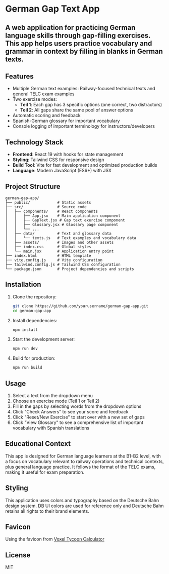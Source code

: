 # German Gap Text App

## A web application for practicing German language skills through gap-filling exercises. This app helps users practice vocabulary and grammar in context by filling in blanks in German texts.

## Features

- Multiple German text examples: Railway-focused technical texts and general TELC exam examples
- Two exercise modes:
  - **Teil 1**: Each gap has 3 specific options (one correct, two distractors)
  - **Teil 2**: All gaps share the same pool of answer options
- Automatic scoring and feedback
- Spanish-German glossary for important vocabulary
- Console logging of important terminology for instructors/developers

## Technology Stack

- **Frontend**: React 19 with hooks for state management
- **Styling**: Tailwind CSS for responsive design 
- **Build Tool**: Vite for fast development and optimized production builds
- **Language**: Modern JavaScript (ES6+) with JSX

## Project Structure

```
german-gap-app/
├── public/            # Static assets
├── src/               # Source code
│   ├── components/    # React components
│   │   ├── App.jsx    # Main application component
│   │   ├── GapText.jsx # Gap text exercise component
│   │   ├── Glossary.jsx # Glossary page component
│   │   └── ...
│   ├── data/          # Text and glossary data
│   │   └── texts.js   # Text examples and vocabulary data
│   ├── assets/        # Images and other assets
│   ├── index.css      # Global styles
│   └── main.jsx       # Application entry point
├── index.html         # HTML template
├── vite.config.js     # Vite configuration
├── tailwind.config.js # Tailwind CSS configuration
└── package.json       # Project dependencies and scripts
```

## Installation

1. Clone the repository:
   ```bash
   git clone https://github.com/yourusername/german-gap-app.git
   cd german-gap-app
   ```

2. Install dependencies:
   ```bash
   npm install
   ```

3. Start the development server:
   ```bash
   npm run dev
   ```

4. Build for production:
   ```bash
   npm run build
   ```

## Usage

1. Select a text from the dropdown menu
2. Choose an exercise mode (Teil 1 or Teil 2)
3. Fill in the gaps by selecting words from the dropdown options
4. Click "Check Answers" to see your score and feedback
5. Click "Reset/New Exercise" to start over with a new set of gaps
6. Click "View Glossary" to see a comprehensive list of important vocabulary with Spanish translations

## Educational Context

This app is designed for German language learners at the B1-B2 level, with a focus on vocabulary relevant to railway operations and technical contexts, plus general language practice. It follows the format of the TELC exams, making it useful for exam preparation.

## Styling
This application uses colors and typography based on the Deutsche Bahn design system. 
DB UI colors are used for reference only and Deutsche Bahn retains all rights to their brand elements.

## Favicon

Using the favicon from [Voxel Tycoon Calculator](https://voxeltycoon-calculator.com/en/vehicles/detail/id/passenger_electric_engine_1/name/DB+Class+423)

## License

MIT
